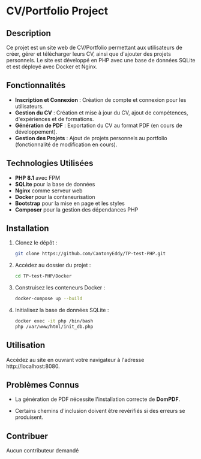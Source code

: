 # CV/Portfolio Project

## Description

Ce projet est un site web de CV/Portfolio permettant aux utilisateurs de créer, gérer et télécharger leurs CV, ainsi que d'ajouter des projets personnels. Le site est développé en PHP avec une base de données SQLite et est déployé avec Docker et Nginx.

## Fonctionnalités
- **Inscription et Connexion** : Création de compte et connexion pour les utilisateurs.
- **Gestion du CV** : Création et mise à jour du CV, ajout de compétences, d'expériences et de formations.
- **Génération de PDF** : Exportation du CV au format PDF (en cours de développement).
- **Gestion des Projets** : Ajout de projets personnels au portfolio (fonctionnalité de modification en cours).

## Technologies Utilisées
- **PHP 8.1** avec FPM
- **SQLite** pour la base de données
- **Nginx** comme serveur web
- **Docker** pour la conteneurisation
- **Bootstrap** pour la mise en page et les styles
- **Composer** pour la gestion des dépendances PHP

## Installation

1. Clonez le dépôt :
   ```bash
   git clone https://github.com/CantonyEddy/TP-test-PHP.git

2. Accédez au dossier du projet :
   ```bash
   cd TP-test-PHP/Docker

3. Construisez les conteneurs Docker :
   ```bash
   docker-compose up --build

4. Initialisez la base de données SQLite :
   ```bash
   docker exec -it php /bin/bash
   php /var/www/html/init_db.php

## Utilisation

Accédez au site en ouvrant votre navigateur à l'adresse http://localhost:8080.

## Problèmes Connus

 - La génération de PDF nécessite l'installation correcte de **DomPDF**.

 - Certains chemins d'inclusion doivent être revérifiés si des erreurs se produisent.

## Contribuer

Aucun contributeur demandé
